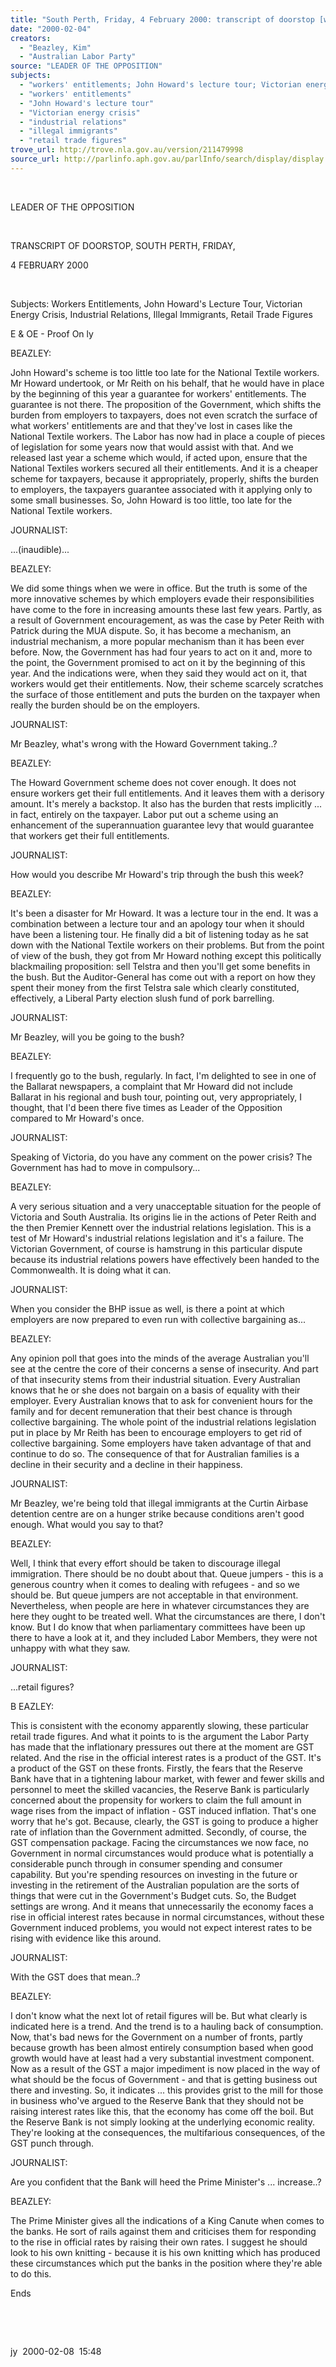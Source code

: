 ```yaml
---
title: "South Perth, Friday, 4 February 2000: transcript of doorstop [workers' entitlements; John Howard's lecture tour; Victorian energy crisis; industrial relations; illegal immigrants; retail trade figures]"
date: "2000-02-04"
creators:
  - "Beazley, Kim"
  - "Australian Labor Party"
source: "LEADER OF THE OPPOSITION"
subjects:
  - "workers' entitlements; John Howard's lecture tour; Victorian energy crisis; industrial relations; illegal immigrants; retail trade figures"
  - "workers' entitlements"
  - "John Howard's lecture tour"
  - "Victorian energy crisis"
  - "industrial relations"
  - "illegal immigrants"
  - "retail trade figures"
trove_url: http://trove.nla.gov.au/version/211479998
source_url: http://parlinfo.aph.gov.au/parlInfo/search/display/display.w3p;query=Id%3A%22media/pressrel/00S06%22
---
```


   

  

  LEADER OF THE OPPOSITION

  

   TRANSCRIPT OF DOORSTOP, SOUTH PERTH, FRIDAY,

   4 FEBRUARY 2000

  

  Subjects: Workers Entitlements, John Howard's 
Lecture Tour, Victorian Energy Crisis, Industrial Relations, Illegal 
Immigrants, Retail Trade Figures

  E & OE - Proof On  ly

  BEAZLEY:

  John Howard's scheme is too little too late for the 
National Textile workers. Mr Howard undertook, or Mr Reith on his behalf, 
that he would have in place by the beginning of this year a guarantee 
for workers' entitlements. The guarantee is not there. The proposition 
of the Government, which shifts the burden from employers to taxpayers, 
does not even scratch the surface of what workers' entitlements are 
and that they've lost in cases like the National Textile workers. The 
Labor has now had in place a couple of pieces of legislation for some 
years now that would assist with that. And we released last year a scheme 
which would, if acted upon, ensure that the National Textiles workers 
secured all their entitlements. And it is a cheaper scheme for taxpayers, 
because it appropriately, properly, shifts the burden to employers, 
the taxpayers guarantee associated with it applying only to some small 
businesses. So, John Howard is too little, too late for the National 
Textile workers.

  JOURNALIST:

  ...(inaudible)...

  BEAZLEY:

  We did some things when we were in office. But the 
truth is some of the more innovative schemes by which employers evade 
their responsibilities have come to the fore in increasing amounts these 
last few years. Partly, as a result of Government encouragement, as 
was the case by Peter Reith with Patrick during the MUA dispute. So, 
it has become a mechanism, an industrial mechanism, a more popular mechanism 
than it has been ever before. Now, the Government has had four years 
to act on it and, more to the point, the Government promised to act 
on it by the beginning of this year. And the indications were, when 
they said they would act on it, that workers would get their entitlements. 
Now, their scheme scarcely scratches the surface of those entitlement 
and puts the burden on the taxpayer when really the burden should be 
on the employers.

  JOURNALIST:

  Mr Beazley, what's wrong with the Howard Government 
taking..?

  BEAZLEY:

  The Howard Government scheme does not cover enough. 
It does not ensure workers get their full entitlements. And it leaves 
them with a derisory amount. It's merely a backstop. It also has the 
burden that rests implicitly ... in fact, entirely on the taxpayer. 
Labor put out a scheme using an enhancement of the superannuation guarantee 
levy that would guarantee that workers get their full entitlements. 

  JOURNALIST:

  How would you describe Mr Howard's trip through the 
bush this week?

  BEAZLEY:

  It's been a disaster for Mr Howard. It was a lecture 
tour in the end. It was a combination between a lecture tour and an 
apology tour when it should have been a listening tour. He finally did 
a bit of listening today as he sat down with the National Textile workers 
on their problems. But from the point of view of the bush, they got 
from Mr Howard nothing except this politically blackmailing proposition: 
sell Telstra and then you'll get some benefits in the bush. But the 
Auditor-General has come out with a report on how they spent their money 
from the first Telstra sale which clearly constituted, effectively, 
a Liberal Party election slush fund of pork barrelling.

  JOURNALIST:

  Mr Beazley, will you be going to the bush?

  BEAZLEY:

  I frequently go to the bush, regularly. In fact, 
I'm delighted to see in one of the Ballarat newspapers, a complaint 
that Mr Howard did not include Ballarat in his regional and bush tour, 
pointing out, very appropriately, I thought, that I'd been there five 
times as Leader of the Opposition compared to Mr Howard's once.

  JOURNALIST:

  Speaking of Victoria, do you have any comment on 
the power crisis? The Government has had to move in compulsory...

  BEAZLEY:

  A very serious situation and a very unacceptable 
situation for the people of Victoria and South Australia. Its origins 
lie in the actions of Peter Reith and the then Premier Kennett over 
the industrial relations legislation. This is a test of Mr Howard's 
industrial relations legislation and it's a failure. The Victorian Government, 
of course is hamstrung in this particular dispute because its industrial 
relations powers have effectively been handed to the Commonwealth. It 
is doing what it can.

  JOURNALIST:

  When you consider the BHP issue as well, is there 
a point at which employers are now prepared to even run with collective 
bargaining as...

  BEAZLEY:

  Any opinion poll that goes into the minds of the 
average Australian you'll see at the centre the core of their concerns 
a sense of insecurity. And part of that insecurity stems from their 
industrial situation. Every Australian knows that he or she does not 
bargain on a basis of equality with their employer. Every Australian 
knows that to ask for convenient hours for the family and for decent 
remuneration that their best chance is through collective bargaining. 
The whole point of the industrial relations legislation put in place 
by Mr Reith has been to encourage employers to get rid of collective 
bargaining. Some employers have taken advantage of that and continue 
to do so. The consequence of that for Australian families is a decline 
in their security and a decline in their happiness.

  JOURNALIST:

  Mr Beazley, we're being told that illegal immigrants 
at the Curtin Airbase detention centre are on a hunger strike because 
conditions aren't good enough. What would you say to that?

  BEAZLEY:

  Well, I think that every effort should be taken to 
discourage illegal immigration. There should be no doubt about that. 
Queue jumpers - this is a generous country when it comes to dealing 
with refugees - and so we should be. But queue jumpers are not acceptable 
in that environment. Nevertheless, when people are here in whatever 
circumstances they are here they ought to be treated well. What the 
circumstances are there, I don't know. But I do know that when parliamentary 
committees have been up there to have a look at it, and they included 
Labor Members, they were not unhappy with what they saw.

  JOURNALIST:

  ...retail figures?

  B  EAZLEY:

  This is consistent with the economy apparently slowing, 
these particular retail trade figures. And what it points to is the 
argument the Labor Party has made that the inflationary pressures out 
there at the moment are GST related. And the rise in the official interest 
rates is a product of the GST. It's a product of the GST on these fronts. 
Firstly, the fears that the Reserve Bank have that in a tightening labour 
market, with fewer and fewer skills and personnel to meet the skilled 
vacancies, the Reserve Bank is particularly concerned about the propensity 
for workers to claim the full amount in wage rises from the impact of 
inflation - GST induced inflation. That's one worry that he's got. Because, 
clearly, the GST is going to produce a higher rate of inflation than 
the Government admitted. Secondly, of course, the GST compensation package. 
Facing the circumstances we now face, no Government in normal circumstances 
would produce what is potentially a considerable punch through in consumer 
spending and consumer capability. But you're spending resources on investing 
in the future or investing in the retirement of the Australian population 
are the sorts of things that were cut in the Government's Budget cuts. 
So, the Budget settings are wrong. And it means that unnecessarily the 
economy faces a rise in official interest rates because in normal circumstances, 
without these Government induced problems, you would not expect interest 
rates to be rising with evidence like this around.

  JOURNALIST:

  With the GST does that mean..?

  BEAZLEY:

  I don't know what the next lot of retail figures 
will be. But what clearly is indicated here is a trend. And the trend 
is to a hauling back of consumption. Now, that's bad news for the Government 
on a number of fronts, partly because growth has been almost entirely 
consumption based when good growth would have at least had a very substantial 
investment component. Now as a result of the GST a major impediment 
is now placed in the way of what should be the focus of Government - 
and that is getting business out there and investing. So, it indicates 
... this provides grist to the mill for those in business who've argued 
to the Reserve Bank that they should not be raising interest rates like 
this, that the economy has come off the boil. But the Reserve Bank is 
not simply looking at the underlying economic reality. They're looking 
at the consequences, the multifarious consequences, of the GST punch 
through.

  JOURNALIST:

  Are you confident that the Bank will heed the Prime 
Minister's ... increase..?

  BEAZLEY:

  The Prime Minister gives all the indications of a 
King Canute when comes to the banks. He sort of rails against them and 
criticises them for responding to the rise in official rates by raising 
their own rates. I suggest he should look to his own knitting - because 
it is his own knitting which has produced these circumstances which 
put the banks in the position where they're able to do this.

  Ends

  

  

  jy  2000-02-08  15:48

